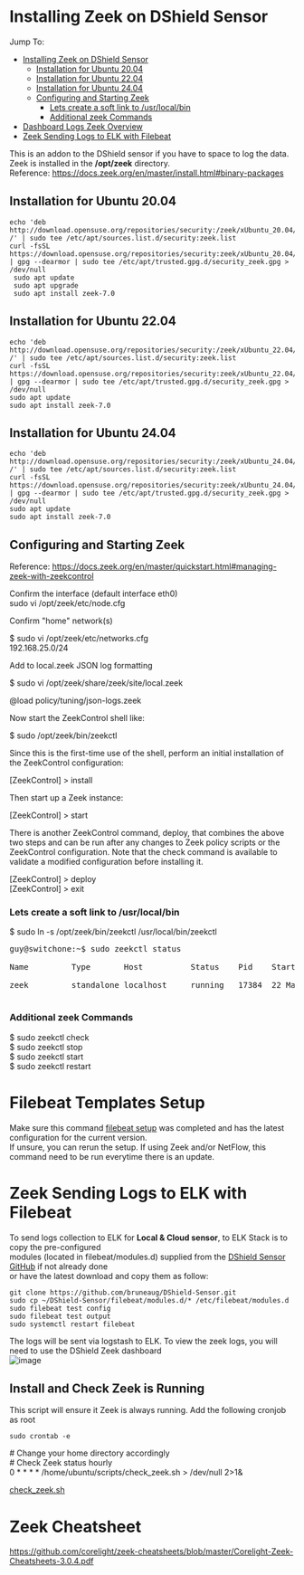 # Installing Zeek on DShield Sensor
Jump To:
- [Installing Zeek on DShield Sensor](#Installing-Zeek-on-DShield-Sensor)
  - [Installation for Ubuntu 20.04](#Installation-for-Ubuntu-20\.04)
  - [Installation for Ubuntu 22.04](#Installation-for-Ubuntu-22\.04)
  - [Installation for Ubuntu 24.04](#Installation-for-Ubuntu-24\.04)
  - [Configuring and Starting Zeek](#Configuring-and-Starting-Zeek)
    - [Lets create a soft link to /usr/local/bin](#Lets-create-a-soft-link-to-/usr/local/bin)
    - [Additional zeek Commands](#Additional-zeek-Commands)
- [Dashboard Logs Zeek Overview](#Dashboard-Logs-Zeek-Overview)
- [Zeek Sending Logs to ELK with Filebeat](#Zeek-Sending-Logs-to-ELK-with-Filebeat)

This is an addon to the DShield sensor if you have to space to log the data. Zeek is installed in the **/opt/zeek** directory.<br>
Reference: https://docs.zeek.org/en/master/install.html#binary-packages
## Installation for Ubuntu 20.04
````
echo 'deb http://download.opensuse.org/repositories/security:/zeek/xUbuntu_20.04/ /' | sudo tee /etc/apt/sources.list.d/security:zeek.list
curl -fsSL https://download.opensuse.org/repositories/security:zeek/xUbuntu_20.04/Release.key | gpg --dearmor | sudo tee /etc/apt/trusted.gpg.d/security_zeek.gpg > /dev/null
 sudo apt update
 sudo apt upgrade
 sudo apt install zeek-7.0
````
## Installation for Ubuntu 22.04
````
echo 'deb http://download.opensuse.org/repositories/security:/zeek/xUbuntu_22.04/ /' | sudo tee /etc/apt/sources.list.d/security:zeek.list
curl -fsSL https://download.opensuse.org/repositories/security:zeek/xUbuntu_22.04/Release.key | gpg --dearmor | sudo tee /etc/apt/trusted.gpg.d/security_zeek.gpg > /dev/null
sudo apt update
sudo apt install zeek-7.0
````
## Installation for Ubuntu 24.04
````
echo 'deb http://download.opensuse.org/repositories/security:/zeek/xUbuntu_24.04/ /' | sudo tee /etc/apt/sources.list.d/security:zeek.list
curl -fsSL https://download.opensuse.org/repositories/security:zeek/xUbuntu_24.04/Release.key | gpg --dearmor | sudo tee /etc/apt/trusted.gpg.d/security_zeek.gpg > /dev/null
sudo apt update
sudo apt install zeek-7.0
````

## Configuring and Starting Zeek

Reference: https://docs.zeek.org/en/master/quickstart.html#managing-zeek-with-zeekcontrol

Confirm the interface (default interface eth0)<br>
sudo vi /opt/zeek/etc/node.cfg<br>

Confirm "home" network(s)<br>

$ sudo vi /opt/zeek/etc/networks.cfg<br>
192.168.25.0/24<br>

Add to local.zeek JSON log formatting<br>

$ sudo vi /opt/zeek/share/zeek/site/local.zeek<br>

@load policy/tuning/json-logs.zeek<br>

 Now start the ZeekControl shell like:<br>

$ sudo /opt/zeek/bin/zeekctl<br>

Since this is the first-time use of the shell, perform an initial installation of the ZeekControl configuration:<br>

[ZeekControl] > install<br>

Then start up a Zeek instance:<br>

[ZeekControl] > start<br>

There is another ZeekControl command, deploy, that combines the above two steps and can be run after any changes to Zeek policy scripts or the ZeekControl configuration. Note that the check command is available to validate a modified configuration before installing it.<br>

[ZeekControl] > deploy<br>
[ZeekControl] > exit<br>

### Lets create a soft link to /usr/local/bin

$ sudo ln -s /opt/zeek/bin/zeekctl /usr/local/bin/zeekctl<br>
<pre>
guy@switchone:~$ sudo zeekctl status<br>
Name         Type       Host          Status    Pid    Started<br>
zeek         standalone localhost     running   17384  22 Mar 16:44:04<br>
</pre>

### Additional zeek Commands

$ sudo zeekctl check<br>
$ sudo zeekctl stop<br>
$ sudo zeekctl start<br>
$ sudo zeekctl restart<br>

# Filebeat Templates Setup
Make sure this command [filebeat setup](https://github.com/bruneaug/DShield-SIEM?tab=readme-ov-file#loading-default-filebeat-templates-in-kibana) was completed and has the latest configuration for the current version.<br>
If unsure, you can rerun the setup. If using Zeek and/or NetFlow, this command need to be run everytime there is an update.<br>

# Zeek Sending Logs to ELK with Filebeat
To send logs collection to ELK for **Local & Cloud sensor**, to ELK Stack is to copy the pre-configured<br>
modules (located in filebeat/modules.d) supplied from the [DShield Sensor GitHub](https://github.com/bruneaug/DShield-Sensor) if not already done <br>
or have the latest download and copy them as follow:<br>
````
git clone https://github.com/bruneaug/DShield-Sensor.git
sudo cp ~/DShield-Sensor/filebeat/modules.d/* /etc/filebeat/modules.d
sudo filebeat test config
sudo filebeat test output
sudo systemctl restart filebeat
````
The logs will be sent via logstash to ELK. To view the zeek logs, you will need to use the DShield Zeek dashboard<br>
![image](https://github.com/user-attachments/assets/adf009d2-f3a3-4bb5-b70d-f96d8d3427ab)

## Install and Check Zeek is Running
This script will ensure it Zeek is always running.
Add the following cronjob as root<br>
````
sudo crontab -e
````
\# Change your home directory accordingly<br>
\# Check Zeek status hourly<br>
0 * * * * /home/ubuntu/scripts/check_zeek.sh > /dev/null 2>1&

[check_zeek.sh](https://raw.githubusercontent.com/bruneaug/DShield-Sensor/refs/heads/main/sensor_scripts/check_zeek.sh)

# Zeek Cheatsheet

https://github.com/corelight/zeek-cheatsheets/blob/master/Corelight-Zeek-Cheatsheets-3.0.4.pdf
